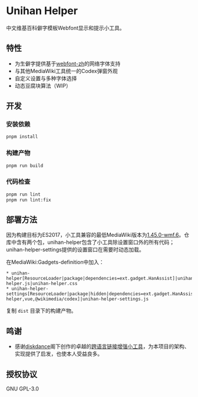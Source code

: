 # Unihan Helper

中文维基百科僻字模板Webfont显示和提示小工具。

## 特性

- 为生僻字提供基于[webfont-zh](https://webfont-zh.toolforge.org/)的网络字体支持
- 与其他MediaWiki工具统一的Codex弹窗外观
- 自定义设置与多种字体选择
- 动态豆腐块算法（WIP）

## 开发

### 安装依赖

```bash
pnpm install
```

### 构建产物

```bash
pnpm run build
```

### 代码检查

```bash
pnpm run lint
pnpm run lint:fix
```

## 部署方法
因为构建目标为ES2017，小工具兼容的最低MediaWiki版本为[1.45.0-wmf.6](https://www.mediawiki.org/wiki/Project:Tech_News#Tech_News:_2025-23)。仓库中含有两个包，unihan-helper包含了小工具除设置窗口外的所有代码；unihan-helper-settings提供的设置窗口在需要时动态加载。

在MediaWiki:Gadgets-definition中加入：
```
* unihan-helper[ResourceLoader|package|dependencies=ext.gadget.HanAssist]|unihan-helper.js|unihan-helper.css
* unihan-helper-settings[ResourceLoader|package|hidden|dependencies=ext.gadget.HanAssist,ext.gadget.unihan-helper,vue,@wikimedia/codex]|unihan-helper-settings.js
```
复制 `dist` 目录下的构建产物。

## 鸣谢
- 感谢[diskdance](https://github.com/diskdance)阁下创作的卓越的[跨语言链接增强小工具](https://github.com/wikimedia-gadgets/ilhpp)，为本项目的架构、实现提供了启发，也使本人受益良多。

## 授权协议
GNU GPL-3.0

